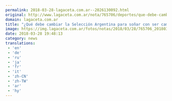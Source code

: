 ```yaml
---
permalink: 2018-03-28-lagaceta.com.ar--2026130092.html
original: http://www.lagaceta.com.ar/nota/765706/deportes/que-debe-cambiar-seleccion-argentina-para-sonar-ser-campeon-rusia.html
domain: lagaceta.com.ar
title: "¿Qué debe cambiar la Selección Argentina para soñar con ser campeón en Rusia?"
image: https://img.lagaceta.com.ar/fotos/notas/2018/03/28/765706_20180328155234.jpg
date: 2018-03-28 19:48:13
category: news
translations: 
 - 'en'
 - 'de'
 - 'ru'
 - 'ja'
 - 'fr'
 - 'it'
 - 'zh-CN'
 - 'zh-TW'
 - 'ar'
 - 'hy'
---
```


